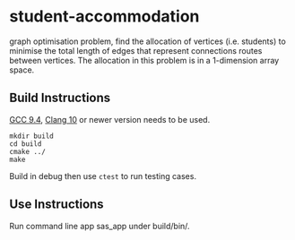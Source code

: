 # student-accommodation
graph optimisation problem, find the allocation of vertices (i.e. students) to minimise the total length of edges that represent connections routes between vertices. The allocation in this problem is in a 1-dimension array space.

## Build Instructions

[GCC 9.4](https://gcc.gnu.org/gcc-9/), [Clang 10](http://releases.llvm.org/10.0.0/tools/clang/docs/) or newer version needs to be used.


```
mkdir build
cd build
cmake ../
make
```

Build in debug then use `ctest` to run testing cases.

## Use Instructions

Run command line app sas_app under build/bin/.
